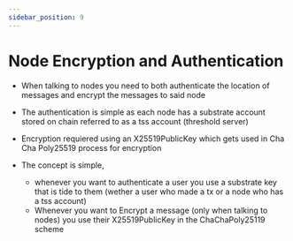 ```yaml
---
sidebar_position: 9 
---
```


# Node Encryption and Authentication

* When talking to nodes you need to both authenticate the location of messages and encrypt the messages to said node
* The authentication is simple as each node has a substrate account stored on chain referred to as a tss account (threshold server)
* Encryption requiered using an X25519PublicKey which gets used in Cha Cha Poly25519 process for encryption

* The concept is simple, 

	* whenever you want to authenticate a user you use a substrate key that is tide to them (wether a user who made a tx or a node who has a tss account)
	* Whenever you want to Encrypt a message (only when talking to nodes) you use their X25519PublicKey in the ChaChaPoly25119 scheme
